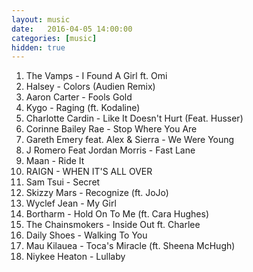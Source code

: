 ```yaml
---
layout: music
date:   2016-04-05 14:00:00
categories: [music]
hidden: true
---
```

1. The Vamps - I Found A Girl ft. Omi
2. Halsey - Colors (Audien Remix)
3. Aaron Carter - Fools Gold
4. Kygo - Raging (ft. Kodaline)
5. Charlotte Cardin - Like It Doesn't Hurt (Feat. Husser)
6. Corinne Bailey Rae - Stop Where You Are
7. Gareth Emery feat. Alex & Sierra - We Were Young
8. J Romero Feat Jordan Morris - Fast Lane
9. Maan - Ride It
10. RAIGN - WHEN IT'S ALL OVER
11. Sam Tsui - Secret
12. Skizzy Mars - Recognize (ft. JoJo)
13. Wyclef Jean - My Girl
14. Bortharm - Hold On To Me (ft. Cara Hughes)
15. The Chainsmokers - Inside Out ft. Charlee
16. Daily Shoes - Walking To You
17. Mau Kilauea - Toca's Miracle (ft. Sheena McHugh)
18. Niykee Heaton - Lullaby